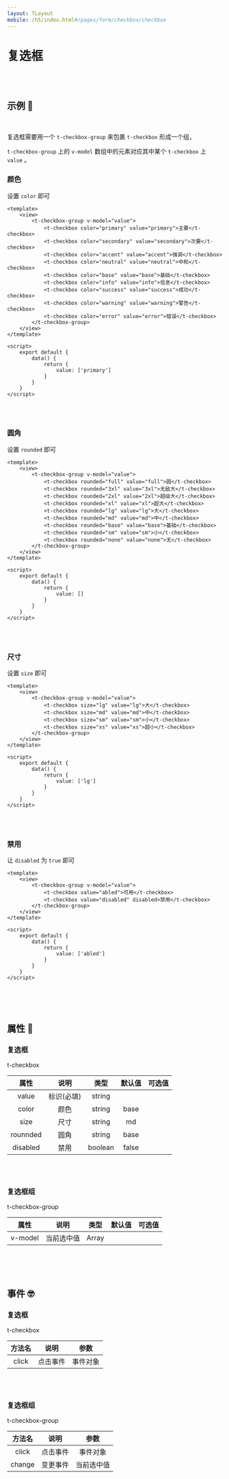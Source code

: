 ```yaml
---
layout: TLayout
mobile: /h5/index.html#/pages/form/checkbox/checkbox
---
```


# 复选框


<br />
<br />

## 示例 :thinking:

<br />

复选框需要用一个 `t-checkbox-group` 来包裹 `t-checkbox` 形成一个组，  

`t-checkbox-group` 上的 `v-model` 数组中的元素对应其中某个 `t-checkbox` 上 `value` 。


### 颜色



设置 `color` 即可

```vue
<template>
	<view>
        <t-checkbox-group v-model="value">
            <t-checkbox color="primary" value="primary">主要</t-checkbox>
            <t-checkbox color="secondary" value="secondary">次要</t-checkbox>
            <t-checkbox color="accent" value="accent">强调</t-checkbox>
            <t-checkbox color="neutral" value="neutral">中和</t-checkbox>
            <t-checkbox color="base" value="base">基础</t-checkbox>
            <t-checkbox color="info" value="info">信息</t-checkbox>
            <t-checkbox color="success" value="success">成功</t-checkbox>
            <t-checkbox color="warning" value="warning">警告</t-checkbox>
            <t-checkbox color="error" value="error">错误</t-checkbox>
        </t-checkbox-group>
	</view>
</template>

<script>
    export default {
        data() {
            return {
                value: ['primary']
            }
        }
    }
</script>
```

<br />
<br />

### 圆角

设置 `rounded` 即可

```vue
<template>
	<view>
        <t-checkbox-group v-model="value">
            <t-checkbox rounded="full" value="full">圆</t-checkbox>
            <t-checkbox rounded="3xl" value="3xl">无敌大</t-checkbox>
            <t-checkbox rounded="2xl" value="2xl">超级大</t-checkbox>
            <t-checkbox rounded="xl" value="xl">超大</t-checkbox>
            <t-checkbox rounded="lg" value="lg">大</t-checkbox>
            <t-checkbox rounded="md" value="md">中</t-checkbox>
            <t-checkbox rounded="base" value="base">基础</t-checkbox>
            <t-checkbox rounded="sm" value="sm">小</t-checkbox>
            <t-checkbox rounded="none" value="none">无</t-checkbox>
        </t-checkbox-group>
	</view>
</template>

<script>
    export default {
        data() {
            return {
                value: []
            }
        }
    }
</script>
```

<br />
<br />

### 尺寸

设置 `size` 即可

```vue
<template>
	<view>
        <t-checkbox-group v-model="value">
            <t-checkbox size="lg" value="lg">大</t-checkbox>
            <t-checkbox size="md" value="md">中</t-checkbox>
            <t-checkbox size="sm" value="sm">小</t-checkbox>
            <t-checkbox size="xs" value="xs">超小</t-checkbox>
        </t-checkbox-group>
	</view>
</template>

<script>
    export default {
        data() {
            return {
                value: ['lg']
            }
        }
    }
</script>
```

<br />
<br />

### 禁用

让 `disabled` 为 `true` 即可

```vue
<template>
	<view>
        <t-checkbox-group v-model="value">
            <t-checkbox value="abled">可用</t-checkbox>
            <t-checkbox value="disabled" disabled>禁用</t-checkbox>
        </t-checkbox-group>
	</view>
</template>

<script>
    export default {
        data() {
            return {
                value: ['abled']
            }
        }
    }
</script>
```

<br />
<br />
<br />

## 属性 :monocle_face:

### 复选框

t-checkbox

|   属性   |    说明    |  类型   | 默认值 |      可选值       |
| :------: | :--------: | :-----: | :----: | :---------------: |
|  value   | 标识(必填) | string  |        |                   |
|  color   |    颜色    | string  |  base  |  <t-doc-color />  |
|   size   |    尺寸    | string  |   md   |  <t-doc-size />   |
| rounnded |    圆角    | string  |  base  | <t-doc-rounded /> |
| disabled |    禁用    | boolean | false  |   <t-doc-boo />   |

<br />
<br />

### 复选框组

t-checkbox-group

|  属性   |    说明    | 类型  | 默认值 | 可选值 |
| :-----: | :--------: | :---: | :----: | :----: |
| v-model | 当前选中值 | Array |        |        |


<br />
<br />
<br />

## 事件 :nerd_face:

### 复选框

t-checkbox

| 方法名 |   说明   |   参数   |
| :----: | :------: | :------: |
| click  | 点击事件 | 事件对象 |

<br />
<br />

### 复选框组

t-checkbox-group

| 方法名 |   说明   |    参数    |
| :----: | :------: | :--------: |
| click  | 点击事件 |  事件对象  |
| change | 变更事件 | 当前选中值 |

<br />
<br />
<br />